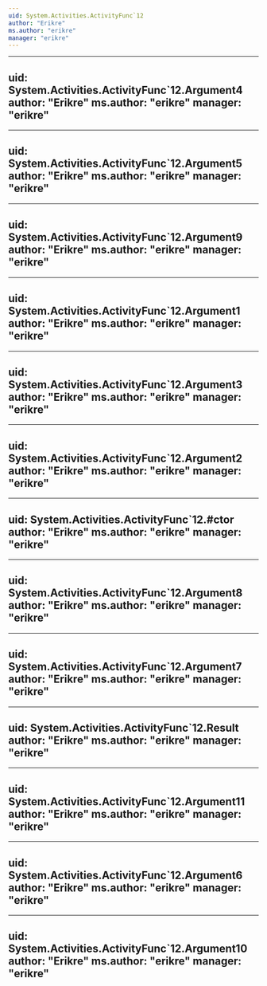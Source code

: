 ```yaml
---
uid: System.Activities.ActivityFunc`12
author: "Erikre"
ms.author: "erikre"
manager: "erikre"
---
```


---
uid: System.Activities.ActivityFunc`12.Argument4
author: "Erikre"
ms.author: "erikre"
manager: "erikre"
---

---
uid: System.Activities.ActivityFunc`12.Argument5
author: "Erikre"
ms.author: "erikre"
manager: "erikre"
---

---
uid: System.Activities.ActivityFunc`12.Argument9
author: "Erikre"
ms.author: "erikre"
manager: "erikre"
---

---
uid: System.Activities.ActivityFunc`12.Argument1
author: "Erikre"
ms.author: "erikre"
manager: "erikre"
---

---
uid: System.Activities.ActivityFunc`12.Argument3
author: "Erikre"
ms.author: "erikre"
manager: "erikre"
---

---
uid: System.Activities.ActivityFunc`12.Argument2
author: "Erikre"
ms.author: "erikre"
manager: "erikre"
---

---
uid: System.Activities.ActivityFunc`12.#ctor
author: "Erikre"
ms.author: "erikre"
manager: "erikre"
---

---
uid: System.Activities.ActivityFunc`12.Argument8
author: "Erikre"
ms.author: "erikre"
manager: "erikre"
---

---
uid: System.Activities.ActivityFunc`12.Argument7
author: "Erikre"
ms.author: "erikre"
manager: "erikre"
---

---
uid: System.Activities.ActivityFunc`12.Result
author: "Erikre"
ms.author: "erikre"
manager: "erikre"
---

---
uid: System.Activities.ActivityFunc`12.Argument11
author: "Erikre"
ms.author: "erikre"
manager: "erikre"
---

---
uid: System.Activities.ActivityFunc`12.Argument6
author: "Erikre"
ms.author: "erikre"
manager: "erikre"
---

---
uid: System.Activities.ActivityFunc`12.Argument10
author: "Erikre"
ms.author: "erikre"
manager: "erikre"
---
